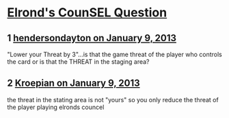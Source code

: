 # [Elrond&#039;s CounSEL Question](https://community.fantasyflightgames.com/topic/77045-elronds-counsel-question/)

## 1 [hendersondayton on January 9, 2013](https://community.fantasyflightgames.com/topic/77045-elronds-counsel-question/?do=findComment&comment=745060)

"Lower your Threat by 3"…is that the game threat of the player who controls the card or is that the THREAT in the staging area?

## 2 [Kroepian on January 9, 2013](https://community.fantasyflightgames.com/topic/77045-elronds-counsel-question/?do=findComment&comment=745097)

the threat in the stating area is not "yours" so you only reduce the threat of the player playing elronds councel

